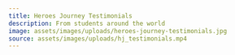 ```yaml
---
title: Heroes Journey Testimonials
description: From students around the world
image: assets/images/uploads/heroes-journey-testimonials.jpg
source: assets/images/uploads/hj_testimonials.mp4
---
```


